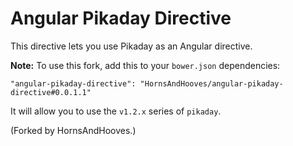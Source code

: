 # Angular Pikaday Directive

This directive lets you use Pikaday as an Angular directive.

**Note:** To use this fork, add this to your `bower.json` dependencies:

    "angular-pikaday-directive": "HornsAndHooves/angular-pikaday-directive#0.0.1.1"

It will allow you to use the `v1.2.x` series of `pikaday`.

(Forked by HornsAndHooves.)
